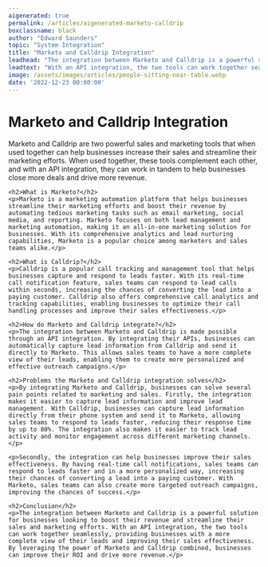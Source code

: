 ```yaml
---
aigenerated: true
permalink: /articles/aigenerated-marketo-calldrip
boxclassname: black
author: "Edward Saunders"
topic: "System Integration"
title: "Marketo and Calldrip Integration"
leadhead: "The integration between Marketo and Calldrip is a powerful solution for businesses looking to boost their revenue and streamline their sales and marketing efforts"
leadtext: "With an API integration, the two tools can work together seamlessly, providing businesses with a more complete view of their leads and improving their sales effectiveness. By leveraging the power of Marketo and Calldrip combined, businesses can improve their ROI and drive more revenue."
image: /assets/images/articles/people-sitting-near-table.webp
date: '2022-12-23 00:00:00'
---
```

<div class="arttext">	<h1>Marketo and Calldrip Integration</h1>
	<p>Marketo and Calldrip are two powerful sales and marketing tools that when used together can help businesses increase their sales and streamline their marketing efforts. When used together, these tools complement each other, and with an API integration, they can work in tandem to help businesses close more deals and drive more revenue.</p>

	<h2>What is Marketo?</h2>
	<p>Marketo is a marketing automation platform that helps businesses streamline their marketing efforts and boost their revenue by automating tedious marketing tasks such as email marketing, social media, and reporting. Marketo focuses on both lead management and marketing automation, making it an all-in-one marketing solution for businesses. With its comprehensive analytics and lead nurturing capabilities, Marketo is a popular choice among marketers and sales teams alike.</p>

	<h2>What is Calldrip?</h2>
	<p>Calldrip is a popular call tracking and management tool that helps businesses capture and respond to leads faster. With its real-time call notification feature, sales teams can respond to lead calls within seconds, increasing the chances of converting the lead into a paying customer. Calldrip also offers comprehensive call analytics and tracking capabilities, enabling businesses to optimize their call handling processes and improve their sales effectiveness.</p>

	<h2>How do Marketo and Calldrip integrate?</h2>
	<p>The integration between Marketo and Calldrip is made possible through an API integration. By integrating their APIs, businesses can automatically capture lead information from Calldrip and send it directly to Marketo. This allows sales teams to have a more complete view of their leads, enabling them to create more personalized and effective outreach campaigns.</p>

	<h2>Problems the Marketo and Calldrip integration solves</h2>
	<p>By integrating Marketo and Calldrip, businesses can solve several pain points related to marketing and sales. Firstly, the integration makes it easier to capture lead information and improve lead management. With Calldrip, businesses can capture lead information directly from their phone system and send it to Marketo, allowing sales teams to respond to leads faster, reducing their response time by up to 80%. The integration also makes it easier to track lead activity and monitor engagement across different marketing channels.</p>

	<p>Secondly, the integration can help businesses improve their sales effectiveness. By having real-time call notifications, sales teams can respond to leads faster and in a more personalized way, increasing their chances of converting a lead into a paying customer. With Marketo, sales teams can also create more targeted outreach campaigns, improving the chances of success.</p>

	<h2>Conclusion</h2>
	<p>The integration between Marketo and Calldrip is a powerful solution for businesses looking to boost their revenue and streamline their sales and marketing efforts. With an API integration, the two tools can work together seamlessly, providing businesses with a more complete view of their leads and improving their sales effectiveness. By leveraging the power of Marketo and Calldrip combined, businesses can improve their ROI and drive more revenue.</p>
</div>